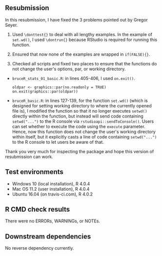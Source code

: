 ## Resubmission

In this resubmission, I have fixed the 3 problems pointed out by Gregor Seyer.

1. Used `\donttest{}` to deal with all lengthy examples. In the example of `set.wd()`, I used `\dontrun{}` because RStudio is required for running this function.

2. Ensured that now none of the examples are wrapped in `if(FALSE){}`.

3. Checked all scripts and fixed two places to ensure that the functions do not change the user's options, par, or working directory.

  * `bruceR_stats_01_basic.R`: in lines 405-406, I used `on.exit()`.
    ```
    oldpar <- graphics::par(no.readonly = TRUE)
    on.exit(graphics::par(oldpar))
    ```
  * `bruceR_basic.R`: in lines 127-139, for the function `set.wd()` (which is designed for setting working directory to where the currently opened file is), I modified the function so that it no longer executes `setwd()` directly within the function, but instead will send code containing `setwd("...")` to the R console via `rstudioapi::sendToConsole()`. Users can set whether to execute the code using the `execute` parameter. Hence, now this function does not change the user's working directory within itself, but it explicitly casts a line of code containing `setwd("...")` to the R console to let users be aware of that.

Thank you very much for inspecting the package and hope this version of resubmission can work.


## Test environments

* Windows 10 (local installation), R 4.0.4
* Mac OS 11.2 (user installation), R 4.0.4
* Ubuntu 16.04 (on travis-ci.com), R 4.0.2


## R CMD check results

There were no ERRORs, WARNINGs, or NOTEs.


## Downstream dependencies

No reverse dependency currently.
